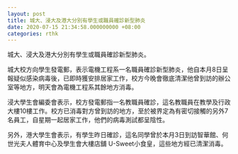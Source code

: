 ```yaml
---
layout: post
title: 城大、浸大及港大分別有學生或職員確診新型肺炎
date: 2020-07-15 21:34:58.000000000 +08:00
categories: rthk
---
```


城大、浸大及港大分別有學生或職員確診新型肺炎。

城大校方向學生發電郵，表示電機工程系一名職員確診新型肺炎，他自本月8日呈報疑似感染病毒後，已即時獲安排居家工作，校方今晚會徹底清潔他曾到訪的辦公室等地方，明天會為電機工程系其餘地方消毒。

浸大學生會編委會表示，校方發電郵指一名教職員確診，這名教職員在教學及行政大樓10樓工作。校方已消毒對方曾到訪的地方，至於被界定為有密切接觸的另外7名員工，自星期一起居家工作，他們的病毒測試都呈陰性。

另外，港大學生會表示，有學生昨日確診，這名同學曾於本月3日到訪智華館、何世光夫人體育中心及學生會大樓店舖 U-Sweet小食皇，這些地方經已清潔消毒。
